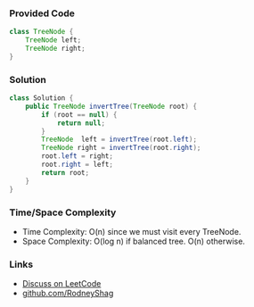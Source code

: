 ### Provided Code

```java
class TreeNode {
    TreeNode left;
    TreeNode right;
}
```

### Solution

```java
class Solution {
    public TreeNode invertTree(TreeNode root) {
        if (root == null) {
            return null;
        }
        TreeNode  left = invertTree(root.left);
        TreeNode right = invertTree(root.right);
        root.left = right;
        root.right = left;
        return root;
    }
}
```

### Time/Space Complexity

-  Time Complexity: O(n) since we must visit every TreeNode.
- Space Complexity: O(log n) if balanced tree. O(n) otherwise.

### Links

- [Discuss on LeetCode](https://leetcode.com/problems/invert-binary-tree/discuss/401523)
- [github.com/RodneyShag](https://github.com/RodneyShag)
